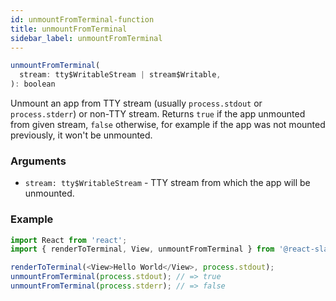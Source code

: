 ```yaml
---
id: unmountFromTerminal-function
title: unmountFromTerminal
sidebar_label: unmountFromTerminal
---
```


```js
unmountFromTerminal(
  stream: tty$WritableStream | stream$Writable,
): boolean
```

Unmount an app from TTY stream (usually `process.stdout` or `process.stderr`) or non-TTY stream. Returns `true` if the app unmounted from given stream, `false` otherwise, for example if the app was not mounted previously, it won't be unmounted.

### Arguments

* `stream: tty$WritableStream` - TTY stream from which the app will be unmounted.

### Example

```js
import React from 'react';
import { renderToTerminal, View, unmountFromTerminal } from '@react-slate/core';

renderToTerminal(<View>Hello World</View>, process.stdout);
unmountFromTerminal(process.stdout); // => true
unmountFromTerminal(process.stderr); // => false
```
